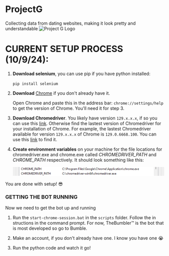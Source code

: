 # ProjectG
Collecting data from dating websites, making it look pretty and understandable
![Project G Logo](https://github.com/user-attachments/assets/7f1f8c8e-d6ea-4d79-9c27-a9158b109648)

# CURRENT SETUP PROCESS (10/9/24):
1. **Download selenium**, you can use pip if you have python installed:
    

    `pip install selenium`

  
2. **Download** [Chrome](https://www.google.com/chrome/) if you don't already have it.
    
    Open Chrome and paste this in the address bar: `chrome://settings/help` to get the version of Chrome. You'll need it for step 3.

3. **Download Chromedriver**. You likely have version `129.x.x.x`, if so you can use this [link](https://storage.googleapis.com/chrome-for-testing-public/129.0.6668.100/win64/chromedriver-win64.zip). Otherwise find the lastest version of Chromedriver for your installation of Chrome. For example, the lastest Chromedriver available for version `129.x.x.x` of Chrome is `129.0.6668.100`. You can use this [link](https://googlechromelabs.github.io/chrome-for-testing/known-good-versions-with-downloads.json) to find it.

4. **Create environment variables** on your machine for the file locations for chromedriver.exe and chrome.exe called *CHROMEDRIVER_PATH* and *CHROME_PATH* respectively. It should look something like this:

    ![alt text](images/envvariables.png)

You are done with setup! &#x1F60E;

### GETTING THE BOT RUNNING
Now we need to get the bot up and running

1. Run the `start-chrome-session.bat` in the `scripts` folder. Follow the in structions in the command prompt. For now, TheBumbler&trade; is the bot that is most developed so go to Bumble.

2. Make an account, if you don't already have one. I know you have one &#x1F62D;
3. Run the python code and watch it go!
